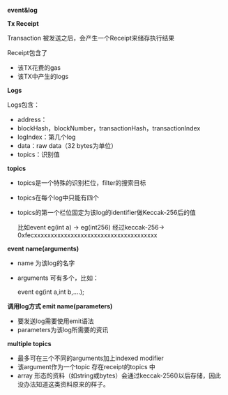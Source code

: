 **event&log**

**Tx Receipt**

Transaction 被发送之后，会产生一个Receipt来储存执行结果

Receipt包含了

- 该TX花费的gas
- 该TX中产生的logs

**Logs**

Logs包含：

- address：
- blockHash，blockNumber，transactionHash，transactionIndex
- logIndex：第几个log
- data：raw data（32 bytes为单位）
- topics：识别值

**topics**

- topics是一个特殊的识别栏位，filter的搜索目标
- topics在每个log中只能有四个
- topics的第一个栏位固定为该log的identifier做Keccak-256后的值

  比如event eg(int a) -> eg(int256)
  经过keccak-256->
  0xfecxxxxxxxxxxxxxxxxxxxxxxxxxxxxxxxxxxxxx
 
 
**event name(arguments)**

- name 为该log的名字

- arguments 可有多个，比如：
 
    event eg(int a,int b,....);
   
**调用log方式 emit name(parameters)**

- 要发送log需要使用emit语法
- parameters为该log所需要的资讯

**multiple topics**

- 最多可在三个不同的arguments加上indexed modifier
- 该argument作为一个topic 存在receipt的topics 中
- array 形态的资料（如string或bytes）会通过keccak-256()以后存储，因此没办法知道这类资料原来的样子。
